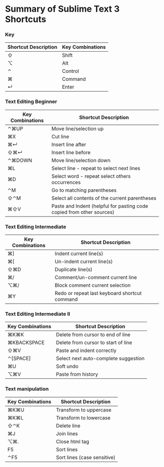 # Summary of Sublime Text 3 Shortcuts

### Key
| Shortcut Description            | Key Combinations         |
| ------------------------------- | ------------------------ |
| ⇧ | Shift | 
|⌥ | Alt | 
| ⌃ | Control |
| ⌘ | Command |
| ↵ | Enter |

### Text Editing Beginner
|      Key Combinations           |   Shortcut Description      |
| ------------------------------- | ------------------------ |
|⌃⌘UP | Move line/selection up |
|⌘X | Cut line |
|⌘↵ | Insert line after |
|⇧⌘↵ | Insert line before |
|⌃⌘DOWN | Move line/selection down |
|⌘L | Select line - repeat to select next lines |
| ⌘D | Select word - repeat select others occurrences |
|⌃M | Go to matching parentheses |
|⇧⌃M | Select all contents of the current parentheses |
| ⌘⇧V| Paste and Indent (helpful for pasting code copied from other sources) |

### Text Editing Intermediate
|      Key Combinations           |   Shortcut Description      |
| ------------------------------- | ------------------------ |
| ⌘] | Indent current line(s) |
| ⌘[ | Un-indent current line(s) |
| ⇧⌘D | Duplicate line(s) |
| ⌘/ | Comment/un-comment current line |
| ⌥⌘/ | Block comment current selection |
| ⌘Y | Redo or repeat last keyboard shortcut command |

### Text Editing Intermediate II
|      Key Combinations           |   Shortcut Description      |
| ------------------------------- | ------------------------ |
| ⌘K⌘K | Delete from cursor to end of line |
| ⌘KBACKSPACE | Delete from cursor to start of line |
| ⇧⌘V | Paste and indent correctly |
| ⌃[SPACE] | Select next auto-complete suggestion |
| ⌘U | Soft undo |
| ⌥⌘V | Paste from history |

### Text manipulation
|      Key Combinations           |   Shortcut Description      |
| ------------------------------- | ------------------------ |
|⌘K⌘U| Transform to uppercase|
|⌘K⌘L| Transform to lowercase|
|⇧⌃K| Delete line|
|⌘J |Join lines|
|⌥⌘.| Close html tag|
|F5| Sort lines|
|⌃F5 |Sort lines (case sensitive)|